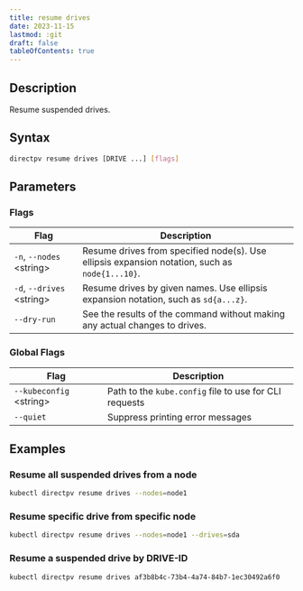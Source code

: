 ```yaml
---
title: resume drives
date: 2023-11-15
lastmod: :git
draft: false
tableOfContents: true
---
```


## Description

Resume suspended drives.

## Syntax

```sh
directpv resume drives [DRIVE ...] [flags]
```

## Parameters

### Flags

| **Flag**                    | **Description**                                                                                     |
|-----------------------------|-----------------------------------------------------------------------------------------------------|
| `-n`, `--nodes` \<string\>  | Resume drives from specified node(s). Use ellipsis expansion notation, such as `node{1...10}`.      |
| `-d`, `--drives` \<string\> | Resume drives by given names. Use ellipsis expansion notation, such as `sd{a...z}`.                 |
| `--dry-run`                 | See the results of the command without making any actual changes to drives.                         |

### Global Flags

| **Flag**                  | **Description**                                        |
|---------------------------|--------------------------------------------------------|
| `--kubeconfig` \<string\> | Path to the `kube.config` file to use for CLI requests |
| `--quiet`                 | Suppress printing error messages                       |

## Examples

### Resume all suspended drives from a node

```sh {.copy}
kubectl directpv resume drives --nodes=node1
```

### Resume specific drive from specific node

```sh {.copy}
kubectl directpv resume drives --nodes=node1 --drives=sda
```

### Resume a suspended drive by DRIVE-ID

```sh {.copy}
kubectl directpv resume drives af3b8b4c-73b4-4a74-84b7-1ec30492a6f0
```